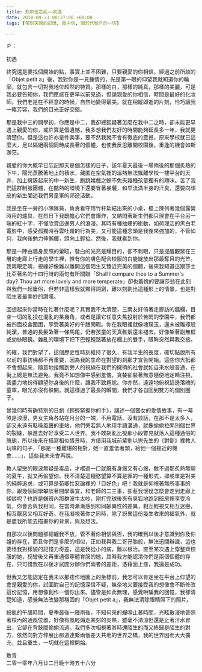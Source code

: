 ```yaml
---
title: 瓶中信之貳——初遇
date: 2010-09-23 08:27:00 +08:00
tags: [帶到天國的記憶, 瓶中信, 關於代號Ｐ的一切]

---
```


Ｐ：  

初遇  

  
 終究還是要找個開始的點，事實上並不困難，只要親愛的你相信，經過之前所談的「Objet petit a」後，我對你是一見鍾情的，光是第一眼的仰望我就知道你的輪廓，就包含一切對我地位超然的特質。那樣的白，那樣的純真，那樣的美麗，可是我必要告知你，我們應該在更早以前見過，但請親愛的你相信，時間是最好的化妝師，我們老是在不經意的時候，自然地變得最美。就在稍縱即逝的片刻，恰巧讓我一睹芳容，我們的目光正好交錯。  
  
 那是我中三的開學初，你應是中二，我卻總狐疑著怎麼在我中二之時，卻未能更早遇上親愛的你，或許算是個遺憾，我多想我們友好的時間能夠延長多一年，我就更清楚你。但是這也許亦是件美事，要不然我就不會有徹底的震撼，原來學校就已這麼大，足以隔絕兩個同時成長著的個體，也使我反思離開校園後，重逢的機會如斯渺茫。  
  
 親愛的你大概早已忘記那天是個怎樣的日子，該年夏天最後一場雨後的那個炙熱的下午，陽光蒸騰著地上的積水，藏匿在空氣裡的溫熱無法飄離學校一樓平台的天井，加上擁簇起來的中一新生，跑跳嬉戲之餘不免夾雜種孩童獨有的羶味。苦了我們這群制服團體，在酷熱的環境下還要冒著暴曬，和早流滿半身的汗臭，還要向頑皮的新生闡述我們男童軍的郊遊活動。  
  
 我是坐在一旁的小隊隊員，負責看守用竹杆紮結出來的小桌，檯上陳列著幾個露營時用的爐具，在烈日下我既擔心它們會爆炸，又納悶著新生們都只理會在平台另一端的紅十字，不懂欣賞這邊男人的浪漫。其時有種抽煙的衝動，如荷理活的黑白老電影中，感受孤獨時吞雲吐霧的行為美，又可能這種念頭是我後來強加的，不管如何，我向後勉力伸懶腰，頭向上輕抬。然後，我就看到你。  
  
 那是一陣由牆身反照的暈眩，發白的光亮是耀目的，卻不刺眼，只是提醒觀眾在三層的走廊上行走的學生裡，惟有你的膚色配合校服的白能綻放出那最奪目的光芒。我兩眼定睛，視線好像難以離開這個陌生又臻近完美的個體，後來我知道這跟莎士比亞著名的十四行詩的兩句有所關聯「Shall I compare thee to a Summer's day? Thou art more lovely and more temperate」卻也羞愧的要讓莎翁在此刻與我們一起庸俗，但若非這樣我就顯得詞窮，難以刻劃出這種形上的情景，也是對陌生者最美妙的讚嘆。  
  
 回想起來你當時在忙著什麼呢？其實我不太清楚，三兩友好倚著走廊訪的牆欄，目空一切的亂投在混亂的某幾角，或者是讓它任意失焦投射於苦悶的學園中，我們都被四面校舍圍困，享受著美好的午膳閑暇。你在我眼裡就像塊璞玉，還未被雕琢般純潔，普通的長髮紮著一條馬尾，仍若孩童的天真稚氣還未褪去，好像架著副無框或幼絲眼鏡。雜亂的環境下把下巴輕輕踮著放在欄上的雙手，眼眸突然與我交接。  
  
 的確，我們對望了，這個歷史性時刻維持了很久，有我半生的長度，確切點說所有以前的事彷彿都不再重要，因為我的生命在對望的剎那才宣告開始。這些你大抵都不會想起來，隨意地接觸到旁人的視線在我們的擁擠的社會就如自來水般普通，在街上總是無法避免。我竟不如想像中感到羞愧，貪婪卻裝著無意隨便地定睛注視，我盡力地扮得顧望你身後的什麼，讓我不致尷尬。你亦然，遠遠地俯視這邊落魄的童軍，眼光亦沒有躲開。就這樣過了最長的瞬間，我們才各自回到雙方的個別圈子。  
  
 曾幾何時有齣特別的日劇《輕輕緊握你的手》，講述一個聾女的愛情故事，有一幕煞是浪漫，男女主角各站在月台的一端，不用電話、沒有談話，在那不是太多人，卻又永遠有聒噪風聲的車站，他們旁若無人地用手語溝通，就像偷偷拉開別個世界的裂縫，躲進去好好享受二人世界。我不敢胡亂比擬那小段瞥見就落入這種通俗的旖旎，所以後來在描寫相似情景時，方借用我城前輩劉以鬯先生的《對倒》裡教人玩味的句子，「那是一種難堪的相對，她一直羞低著頭，給他一個接近的機會……」，這些我未來會再說。  
  
 教人留戀的眼波無疑是毒品，才嚐過一口就既有身癮又有心癮，敵不過那炙熱無聊的夏午，就又再偷望你。我不清楚這種慾望算不算是罪的一種形式，抑或單是對美的純粹追求，或可算是荀卿性惡論裡的「目好色」吧！我就是仰視著無所事事的你，跟幾個同學攀談著開學事宜，和老師的二三事，卻惹我懷疑怎麼會走到走廊上傾談呢？也許是嫌班內那群波牛太吵，剛打完球後夾有臭狐地跑到班房裡享受冷氣，你會否與我相同，在當時漸漸感到和同齡異性的差異，相互輕視又相互迷戀，相互厭惡又相互好奇。在我凝視著你之同時，除了訝異這份幾生收來的福氣外，就是盡我所能去描畫你的背景，與及想法。  
  
 自那次以後問題卻總纏我不放，管不著你相信與否，我的確到以後才意識到你及你姐的存在，而且你們是多麼的相似，正如我與我二哥孖胎般，無法迅間辦識，這也要怪我對樣貌的記憶力奇差，這是我從小的病，難以根治。直至某次遇上穿整齊校服的她，拐彎後又再重遇個穿體育服的她，其時我方能認清你們是兩個個體的存在，只可惜我在以後才試圖分辦你們兩者的差距，憑藉面上痣，我還是成功。  
  
 但我又怎能認定在我未以那痣作地圖上的坐標前，我怎可以肯定坐在平台上仰望的會是親愛的你，試圖對自己的記憶深信不疑，無奈地又要接受我的想像會不斷修改這份記憶，用想像創作一個你出來。儘管是如此無理，感覺哄騙我的回憶，我卻清楚知道，感覺無法改變那穩固的「Objet petit a」，我無法清除眼睛照下的照片。  
  
 紛亂的午膳時間，夏季最後一陣雨後，不知何來的蟬鳴止著時間，光眩散漫地普照著校內的通風位置，好像有風輕煽走某刻的炎熱，雖毫不清涼但還是止著汗水冒出，它卻在背脥間偷偷流過。我們多次相視著其時還陌生的而又終歸是陌生的對方，依然向對方伸展出那道連繫兩個差天共地的世界之橋，我的世界因而大大擴充，並且重生，一切就在這裡開始。  
  
   
敷青  
二零一零年八月廿二日晚十時五十六分  
